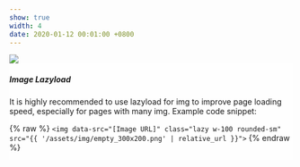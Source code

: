 ```yaml
---
show: true
width: 4
date: 2020-01-12 00:01:00 +0800
---
```

<div>
  <img data-src="{{ 'assets/img/covers/cover1.jpg' | relative_url }}" class="lazy w-100 rounded-sm" src="{{ '/assets/img/empty_300x200.png' | relative_url }}">

  <div class="card-img-overlay" style="overflow: scroll; background: rgb(255,255,255,0.8)">
    <h5 class="card-title">Image Lazyload</h5>
    <p class="card-text">
      It is highly recommended to use lazyload for img to improve page loading speed, especially for pages with many img.
      Example code snippet:
    </p>
    <p class="card-text">
      {% raw %}
      <code>&lt;img data-src=&quot;[Image URL]&quot; class=&quot;lazy w-100 rounded-sm&quot; src=&quot;{{ '/assets/img/empty_300x200.png' | relative_url }}&quot;&gt;</code>
      {% endraw %}
    </p>
  </div>
</div>

